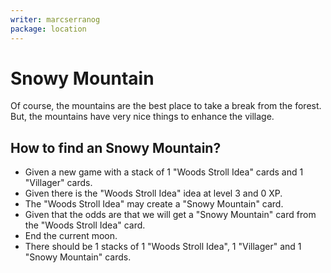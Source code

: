 ```yaml
---
writer: marcserranog
package: location
---
```


# Snowy Mountain

Of course, the mountains are the best place to take a break from the forest. 
But, the mountains have very nice things to enhance the village.

## How to find an Snowy Mountain?

 * Given a new game with a stack of 1 "Woods Stroll Idea" cards and 1 "Villager" cards.
 * Given there is the "Woods Stroll Idea" idea at level 3 and 0 XP.
 * The "Woods Stroll Idea" may create a "Snowy Mountain" card.
 * Given that the odds are that we will get a "Snowy Mountain" card from the "Woods Stroll Idea" card.
 * End the current moon.
 * There should be 1 stacks of 1 "Woods Stroll Idea", 1 "Villager" and 1 "Snowy Mountain" cards.
